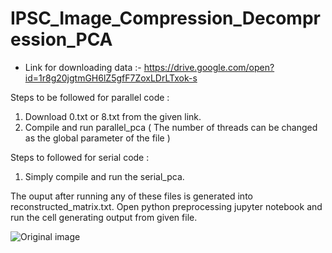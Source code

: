 # IPSC_Image_Compression_Decompression_PCA

- Link for downloading data :-
https://drive.google.com/open?id=1r8g20jgtmGH6lZ5gfF7ZoxLDrLTxok-s

Steps to be followed for parallel code :

1. Download 0.txt or 8.txt from the given link.
2. Compile and run parallel_pca ( The number of threads can be changed as the global parameter of the file )

Steps to followed for serial code : 

1. Simply compile and run the serial_pca.


The ouput after running any of these files is generated into reconstructed_matrix.txt.
Open python preprocessing jupyter notebook and run the cell generating output from given file.


![Original image](https://github.com/vishalbidawatka/IPSC_Image_Compression_Decompression_PCA/blob/master/reresultimagezero/exact_8.png)
